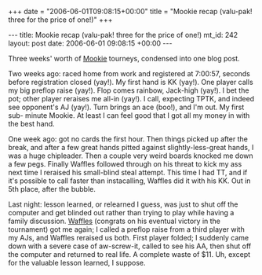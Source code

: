 +++
date = "2006-06-01T09:08:15+00:00"
title = "Mookie recap (valu-pak! three for the price of one!)"
+++

\--- title: Mookie recap (valu-pak! three for the price of one!) mt_id: 242
layout: post date: 2006-06-01 09:08:15 +00:00 \---

Three weeks' worth of [Mookie](http://mookie99.bigopokerroom.com/) tourneys,
condensed into one blog post.

Two weeks ago: raced home from work and registered at 7:00:57, seconds before
registration closed (yay!). My first hand is KK (yay!). One player calls my
big preflop raise (yay!). Flop comes rainbow, Jack-high (yay!). I bet the pot;
other player reraises me all-in (yay!). I call, expecting TPTK, and indeed see
opponent's AJ (yay!). Turn brings an ace (boo!), and I'm out. My first sub-
minute Mookie. At least I can feel good that I got all my money in with the
best hand.

One week ago: got no cards the first hour. Then things picked up after the
break, and after a few great hands pitted against slightly-less-great hands, I
was a huge chipleader. Then a couple very weird boards knocked me down a few
pegs. Finally Waffles followed through on his threat to kick my ass next time
I reraised his small-blind steal attempt. This time I had TT, and if it's
possible to call faster than instacalling, Waffles did it with his KK. Out in
5th place, after the bubble.

Last night: lesson learned, or relearned I guess, was just to shut off the
computer and get blinded out rather than trying to play while having a family
discussion. [Waffles](http://sirfwalgman.blogspot.com/) (congrats on his
eventual victory in the tournament) got me again; I called a preflop raise
from a third player with my AJs, and Waffles reraised us both. First player
folded; I suddenly came down with a severe case of aw-screw-it, called to see
his AA, then shut off the computer and returned to real life. A complete waste
of $11. Uh, except for the valuable lesson learned, I suppose.

